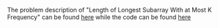 The problem description of "Length of Longest Subarray With at Most K Frequency" can be found [here](https://leetcode.com/problems/length-of-longest-subarray-with-at-most-k-frequencies/) while the code can be found [here](https://github.com/aurimas13/Solutions-To-Problems/blob/main/LeetCode/Python%20Solutions/Length%20of%20Longest%20Subarray%20With%20at%20Most%20K%20Frequency/length.py)